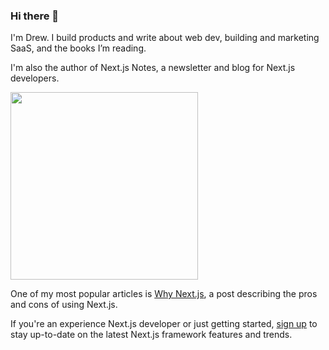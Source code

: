 ### Hi there 👋

<!--
**dbredvick/dbredvick** is a ✨ _special_ ✨ repository because its `README.md` (this file) appears on your GitHub profile.

Here are some ideas to get you started:

- 🔭 I’m currently working on ...
- 🌱 I’m currently learning ...
- 👯 I’m looking to collaborate on ...
- 🤔 I’m looking for help with ...
- 💬 Ask me about ...
- 📫 How to reach me: ...
- 😄 Pronouns: ...
- ⚡ Fun fact: ...
-->

I'm Drew. I build products and write about web dev, building and marketing SaaS, and the books I’m reading.

I'm also the author of Next.js Notes, a newsletter and blog for Next.js developers.

<a href="https://nextjsnotes.com?ref=gh-readme" target="_blank"><img src="https://nextjsnotes.com/content/images/2020/08/4A20E394-C2B6-47BB-B328-84E1A4199157.jpeg" width="300"/></a>

One of my most popular articles is [Why Next.js](https://nextjsnotes.com/why-nextjs/), a post describing the pros and cons of using Next.js.

If you're an experience Next.js developer or just getting started, [sign up](https://nextjsnotes.com) to stay up-to-date on the latest Next.js framework features and trends.
